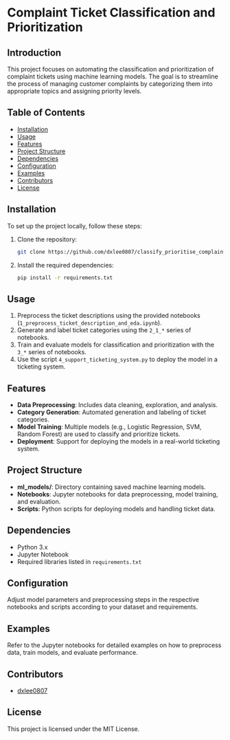 
# Complaint Ticket Classification and Prioritization

## Introduction
This project focuses on automating the classification and prioritization of complaint tickets using machine learning models. The goal is to streamline the process of managing customer complaints by categorizing them into appropriate topics and assigning priority levels.

## Table of Contents
- [Installation](#installation)
- [Usage](#usage)
- [Features](#features)
- [Project Structure](#project-structure)
- [Dependencies](#dependencies)
- [Configuration](#configuration)
- [Examples](#examples)
- [Contributors](#contributors)
- [License](#license)

## Installation
To set up the project locally, follow these steps:
1. Clone the repository:
   ```bash
   git clone https://github.com/dxlee0807/classify_prioritise_complaint_ticket.git
   ```
2. Install the required dependencies:
   ```bash
   pip install -r requirements.txt
   ```

## Usage
1. Preprocess the ticket descriptions using the provided notebooks (`1_preprocess_ticket_description_and_eda.ipynb`).
2. Generate and label ticket categories using the `2_1_*` series of notebooks.
3. Train and evaluate models for classification and prioritization with the `3_*` series of notebooks.
4. Use the script `4_support_ticketing_system.py` to deploy the model in a ticketing system.

## Features
- **Data Preprocessing**: Includes data cleaning, exploration, and analysis.
- **Category Generation**: Automated generation and labeling of ticket categories.
- **Model Training**: Multiple models (e.g., Logistic Regression, SVM, Random Forest) are used to classify and prioritize tickets.
- **Deployment**: Support for deploying the models in a real-world ticketing system.

## Project Structure
- **ml_models/**: Directory containing saved machine learning models.
- **Notebooks**: Jupyter notebooks for data preprocessing, model training, and evaluation.
- **Scripts**: Python scripts for deploying models and handling ticket data.

## Dependencies
- Python 3.x
- Jupyter Notebook
- Required libraries listed in `requirements.txt`

## Configuration
Adjust model parameters and preprocessing steps in the respective notebooks and scripts according to your dataset and requirements.

## Examples
Refer to the Jupyter notebooks for detailed examples on how to preprocess data, train models, and evaluate performance.

## Contributors
- [dxlee0807](https://github.com/dxlee0807)

## License
This project is licensed under the MIT License.
